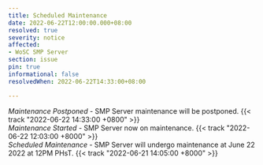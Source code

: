 ```yaml
---
title: Scheduled Maintenance
date: 2022-06-22T12:00:00.000+08:00
resolved: true
severity: notice
affected:
- WoSC SMP Server
section: issue
pin: true
informational: false
resolvedWhen: 2022-06-22T14:33:00+08:00

---
```

_Maintenance Postponed_ - SMP Server maintenance will be postponed. {{< track "2022-06-22 14:33:00 +0800" >}}  
_Maintenance Started_ - SMP Server now on maintenance. {{< track "2022-06-22 12:03:00 +8000" >}}  
_Scheduled Maintenance_ - SMP Server will undergo maintenance at June 22 2022 at 12PM PHsT. {{< track "2022-06-21 14:05:00 +8000" >}}